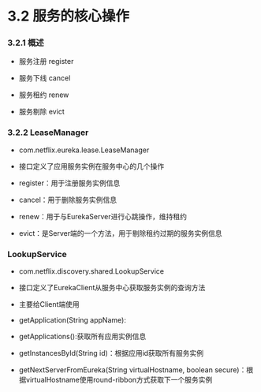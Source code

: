 # 3.2 服务的核心操作

### 3.2.1 概述

- 服务注册 register

- 服务下线 cancel

- 服务租约 renew

- 服务剔除 evict

### 3.2.2 LeaseManager

- com.netflix.eureka.lease.LeaseManager
- 接口定义了应用服务实例在服务中心的几个操作

- register：用于注册服务实例信息
- cancel：用于删除服务实例信息
- renew：用于与EurekaServer进行心跳操作，维持租约
- evict：是Server端的一个方法，用于剔除租约过期的服务实例信息

### LookupService

- com.netflix.discovery.shared.LookupService
- 接口定义了EurekaClient从服务中心获取服务实例的查询方法
- 主要给Client端使用


- getApplication(String appName):
- getApplications():获取所有应用实例信息
- getInstancesById(String id)：根据应用id获取所有服务实例
- getNextServerFromEureka(String virtualHostname, boolean secure)：根据virtualHostname使用round-ribbon方式获取下一个服务实例
